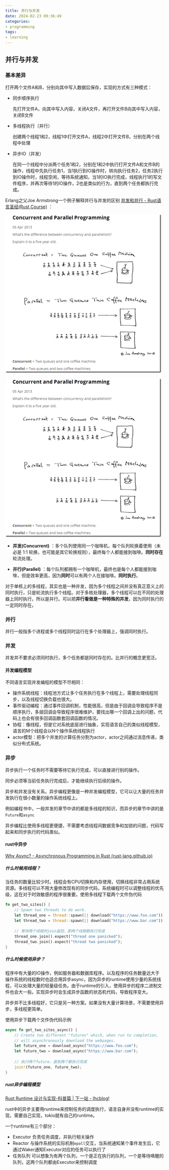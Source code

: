 ```yaml
---
title: 并行与并发
date: 2024-02-23 09:36:49
categories:
- programming
tags:
- learning
---
```


## 并行与并发

### 基本差异

打开两个文件A和B，分别向其中写入数据后保存，实现的方式有三种模式：

* 同步顺序执行

  先打开文件A，向其中写入内容，关闭A文件，再打开文件B向其中写入内容，关闭B文件

* 多线程执行（并行）

  创建两个线程1和2，线程1中打开文件A，线程2中打开文件B，分别在两个线程中处理

* 异步IO（并发）

  在同一个线程中分派两个任务1和2，分别在1和2中执行打开文件A和文件B的操作，线程中先执行任务1，当1执行到IO操作时，转向执行任务2，任务2执行到IO操作时，线程空闲，等待系统通知，当1的IO执行完成，线程执行1的写文件程序，并再次等待1的IO操作，2也是类似的行为，直到两个任务都执行完成。

Erlang之父Joe Armstrong一个例子解释并行与并发的区别 [并发和并行 - Rust语言圣经(Rust Course)](https://course.rs/advance/concurrency-with-threads/concurrency-parallelism.html) ：

  ![concurrent](../../uploads/program/concurrent.png)

  ![concurrent](/uploads/program/concurrent.png)

* **并发(Concurrent)** ：多个队列使用同一个咖啡机，每个队列轮换着使用（未必是 1:1 轮换，也可能是其它轮换规则），最终每个人都能接到咖啡。**同时存在**轮流处理。

* **并行(Parallel)** ：每个队列都拥有一个咖啡机，最终也是每个人都能接到咖啡，但是效率更高，因为**同时**可以有两个人在接咖啡。**同时执行**。

对于单核上的多线程，其实也是一种并发，因为多个线程之间并没有真正意义上的同时执行，只是轮流执行多个线程。对于多核处理器，多个线程可以在不同的处理器上同时执行，所以是并行。可以把**并行看做是一种特殊的并发**，因为同时执行的一定同时存在。

### 并行

并行一般指多个进程或多个线程同时运行在多个处理器上，强调同时执行。

### 并发

并发并不要求必须同时执行，多个任务都是同时存在的。比并行的概念更宽泛。

#### 并发编程模型

不同语言实现并发编程的模型不尽相同：

* 操作系统线程：线程池方式让多个任务执行在多个线程上，需要处理线程同步，以及线程切换负载也很大。
* 事件驱动编程：通过事件回调机制，性能很高，但是由于回调会导致程序不是顺序执行，多层回调会导致程序很难维护，要找出哪一个回调上出的问题，代码上也会有很多回调函数套回调函数的情况。
* 协程：像线程，但是它对系统底层进行抽象，实现语言自己的类似线程模型，语言的M个线程会以N个操作系统线程执行
* actor模型：把多个并发的计算任务分割为actor，actor之间通过消息传递，类似分布式系统。

###  异步

异步执行一个任务时不需要等待它执行完成，可以直接进行别的操作。

同步必须等当前任务执行完成后，才能继续执行后续的操作。

异步和并发没有关系。异步编程更像是一种并发编程模型，它可以让大量的任务并发执行在很小数量的操作系统线程上。

例如编程书中，一般并发的章节中讲的都是多线程的知识，而异步的章节中讲的是`Future`和`async`

异步编程比使用多线程更便捷，不需要考虑线程间数据竞争和加锁的问题，代码写起来和同步执行的代码类似。

#### rust中异步

 [Why Async? - Asynchronous Programming in Rust (rust-lang.github.io)](https://rust-lang.github.io/async-book/01_getting_started/02_why_async.html) 

##### 什么时候用线程？

当任务的数量比较少时。线程会有CPU切换和内存使用，切换线程非常占用系统资源。多线程可以不用大量修改现有的同步代码，系统编程时可以调整线程的优先级，这在对于时效敏感的程序很重要。使用多线程下载两个文件伪代码

```rust
fn get_two_sites() {
    // Spawn two threads to do work.
    let thread_one = thread::spawn(|| download("https://www.foo.com"));
    let thread_two = thread::spawn(|| download("https://www.bar.com"));

    // 等待两个线程的join返回，即两个线程都执行完成
    thread_one.join().expect("thread one panicked");
    thread_two.join().expect("thread two panicked");
}
```

##### 什么时候使用异步？

程序中有大量的IO操作，例如服务器和数据库程序。以及程序的任务数量远大于操作系统的线程数时也适合用异步async，因为异步的runtime使用少量的系统线程，可以处理大量的轻量级任务。由于runtime的引入，使用异步的程序二进制文件也会大一些。实现异步时会生成异步函数的状态机代码，导致程序变大。

异步并不比多线程好，它只是另一种方案。如果没有大量计算场景，不需要使用异步，多线程更简单。

使用异步下载两个文件伪代码示例

```rust
async fn get_two_sites_async() {
    // Create two different "futures" which, when run to completion,
    // will asynchronously download the webpages.
    let future_one = download_async("https://www.foo.com");
    let future_two = download_async("https://www.bar.com");

    // 执行两个future，直到两个都执行完成
    join!(future_one, future_two);
}
```

##### rust异步编程模型

 [Rust Runtime 设计与实现-科普篇 | 下一站 - Ihcblog!](https://www.ihcblog.com/rust-runtime-design-1/#more) 

rust中的异步主要用runtime来控制任务的调度执行，语言自身并没有runtime的实现，需要自己实现，tokio就有自己的runtime。

一个runtime有三个部分：

* Executor 负责任务调度，并执行相关操作
* Reactor 与操作系统的实际机制`epoll`交互，当系统通知某个事件发生后，它通过Waker通知Executor对应的任务可以执行了
* 任务队列 可以想象为有两个队列，一个是正在执行的队列，一个是等待唤醒的队列，这两个队列都由Executor来控制调度